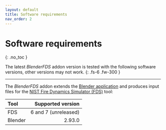 ```yaml
---
layout: default
title: Software requirements
nav_order: 2
---
```


# Software requirements
{: .no_toc }

The latest *BlenderFDS* addon version is tested with the following software versions, other versions may not work.
{: .fs-6 .fw-300 }

---

The *BlenderFDS* addon extends the [Blender application](https://www.blender.org/) and produces input files for the [NIST Fire Dynamics Simulator (FDS)](https://pages.nist.gov/fds-smv/) tool:

| Tool | Supported version |
| :--- | ---: |
| FDS  | 6 and 7 (unreleased) |
| Blender | 2.93.0 |
